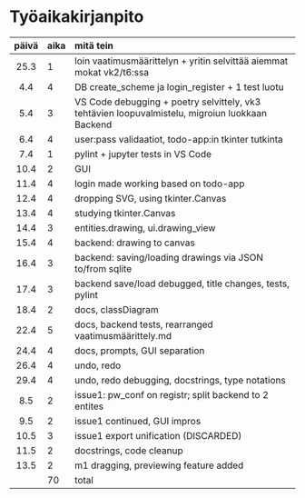 # Työaikakirjanpito

| päivä | aika | mitä tein  |
| :----:|:-----| :-----|
| 25.3  | 1  | loin vaatimusmäärittelyn + yritin selvittää aiemmat mokat vk2/t6:ssa|
| 4.4   | 4  | DB create_scheme ja login_register + 1 test luotu |
| 5.4   | 3  | VS Code debugging + poetry selvittely, vk3 tehtävien loopuvalmistelu, migroiun luokkaan Backend  |
| 6.4   | 4  | user:pass validaatiot, todo-app:in tkinter tutkinta |
| 7.4   | 1  | pylint + jupyter tests in VS Code |
| 10.4  | 2  | GUI |
| 11.4  | 4  | login made working based on todo-app |
| 12.4  | 4  | dropping SVG, using tkinter.Canvas |
| 13.4  | 4  | studying tkinter.Canvas |
| 14.4  | 3  | entities.drawing, ui.drawing_view |
| 15.4  | 4  | backend: drawing to canvas |
| 16.4  | 3  | backend: saving/loading drawings via JSON to/from sqlite |
| 17.4  | 3  | backend save/load debugged, title changes, tests, pylint |
| 18.4  | 2  | docs, classDiagram | %42
| 22.4  | 5  | docs, backend tests, rearranged vaatimusmäärittely.md | %47
| 24.4  | 4  | docs, prompts, GUI separation | %51
| 26.4  | 4  | undo, redo | %55
| 29.4  | 4  | undo, redo debugging, docstrings, type notations | %59
| 8.5   | 2  | issue1: pw_conf on registr; split backend to 2 entites | %61
| 9.5   | 2  | issue1 continued, GUI impros | %63
| 10.5  | 3  | issue1 export unification (DISCARDED) | %66
| 11.5  | 2  | docstrings, code cleanup | %68
| 13.5  | 2  | m1 dragging, previewing feature added | %70
|       | 70 | total |
